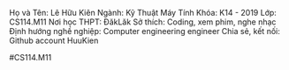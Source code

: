 Họ và Tên: Lê Hữu Kiên
Ngành: Kỹ Thuật Máy Tính 
Khóa: K14 - 2019
Lớp: CS114.M11
Nơi học THPT: ĐăkLăk
Sở thích: Coding, xem phim, nghe nhạc
Định hướng nghề nghiệp: Computer engineering engineer
Chia sẻ, kết nối: Github account HuuKien

#CS114.M11
